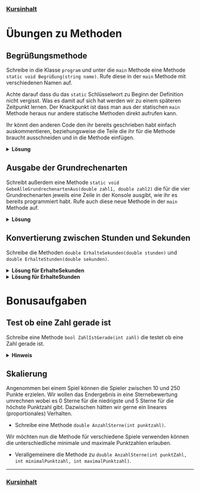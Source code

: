 ### [Kursinhalt](../README.md)

Übungen zu Methoden
===================

Begrüßungsmethode
------------------

Schreibe in die Klasse `program` und unter die `main` Methode eine Methode `static void Begrüßung(string name)`. Rufe diese in der `main` Methode mit verschiedenen Namen auf. 

Achte darauf dass du das `static` Schlüsselwort zu Beginn der Definition nicht vergisst. Was es damit auf sich hat werden wir zu einem späteren Zeitpunkt lernen. Der Knackpunkt ist dass man aus der statischen `main` Methode heraus nur andere statische Methoden direkt aufrufen kann.

Ihr könnt den anderen Code den ihr bereits geschrieben habt einfach auskommentieren, beziehungsweise die Teile die ihr für die Methode braucht ausschneiden und in die Methode einfügen.


<details>
  <summary><b>Lösung</b></summary>

```cs
using System;

namespace HelloWorld
{
    class Program
    {
        static void Main(string[] args)
        {
            /*
             * Euer anderer Code 
             * ...
             */

            Begrüßung("Kevin");
            Begrüßung("Alice");
            Begrüßung("Bob");
        }

        static void Begrüßung(string name)
        {
            Console.WriteLine($"Herzlich willkommen zum Programmierkurs {name}!");
        }
    }
}

```
</details>

Ausgabe der Grundrechenarten
----------------------------

Schreibt außerdem eine Methode `static void GebeAlleGrundrechenartenAus(double zahl1, double zahl2)` die für die vier Grundrechenarten jeweils eine Zeile in der Konsole ausgibt, wie ihr es bereits programmiert habt. Rufe auch diese neue Methode in der `main` Methode auf.

<details>
  <summary><b>Lösung</b></summary>

```cs
using System;

namespace HelloWorld
{
    class Program
    {
        static void Main(string[] args)
        {
            Begrüßung("Kevin");
            Begrüßung("Alice");
            Begrüßung("Bob");
            GebeAlleGrundrechenartenAus(1.5, 2.5);
        }

        static void Begrüßung(string name)
        {
            Console.WriteLine($"Herzlich willkommen zum Programmierkurs {name}!");
        }

        static void GebeAlleGrundrechenartenAus(double zahl1, double zahl2)
        {
            double summe = zahl1 + zahl2;
            double differenz = zahl1 - zahl2;
            double produkt = zahl1 * zahl2;
            double quotient = zahl1 / zahl2;

            Console.WriteLine($"Die Summe aus {zahl1} und {zahl2} ist {summe}.");
            Console.WriteLine($"Die Differenz aus {zahl1} und {zahl2} ist {differenz}.");
            Console.WriteLine($"Das Produkt aus {zahl1} und {zahl2} ist {produkt}.");
            Console.WriteLine($"Der Quotient aus {zahl1} und {zahl2} ist {quotient}.");
        }
    }
}

```
</details>

Konvertierung zwischen Stunden und Sekunden
--------------------------------------------

Schreibe die Methoden `double ErhalteSekunden(double stunden)` und `double ErhalteStunden(double sekunden)`.

<details><summary><b>Lösung für ErhalteSekunden</b></summary>

```cs
static double ErhalteSekunden(double stunden)
{
    return stunden * 3600;
}
```
</details>

<details><summary><b>Lösung für ErhalteStunden</b></summary>

```cs
static double ErhalteStunden(double sekunden)
{
    return sekunden / 3600;
}
```
</details>

Bonusaufgaben 
=============

Test ob eine Zahl gerade ist
-----------------------------

Schreibe eine Methode `bool ZahlIstGerade(int zahl)` die testet ob eine Zahl gerade ist.

<details><summary><b>Hinweis</b></summary>

- Verwende den Modulooperator `%`.
</details>

Skalierung
-----------

Angenommen bei einem Spiel können die Spieler zwischen 10 und 250 Punkte erzielen. Wir wollen das Endergebnis in eine Sternebewertung umrechnen wobei es 0 Sterne für die niedrigste und 5 Sterne für die höchste Punktzahl gibt. Dazwischen hätten wir gerne ein lineares (proportionales) Verhalten.

- Schreibe eine Methode `double AnzahlSterne(int punktzahl)`.

Wir möchten nun die Methode für verschiedene Spiele verwenden können die unterschiedliche minimale und maximale Punktzahlen erlauben.

- Verallgemeinere die Methode zu `double AnzahlSterne(int punktZahl, int minimalPunktzahl, int maximalPunktzahl)`.




---

### [Kursinhalt](../README.md)